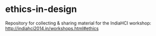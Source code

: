 ethics-in-design
================

Repository for collecting &amp; sharing material for the IndiaHCI workshop: http://indiahci2014.in/workshops.html#ethics 
